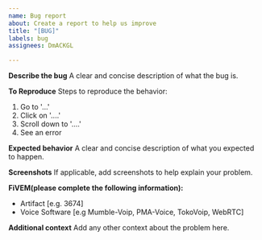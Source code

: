 ```yaml
---
name: Bug report
about: Create a report to help us improve
title: "[BUG]"
labels: bug
assignees: DmACKGL

---
```


**Describe the bug**
A clear and concise description of what the bug is.

**To Reproduce**
Steps to reproduce the behavior:
1. Go to '...'
2. Click on '....'
3. Scroll down to '....'
4. See an error

**Expected behavior**
A clear and concise description of what you expected to happen.

**Screenshots**
If applicable, add screenshots to help explain your problem.

**FiVEM(please complete the following information):**
 - Artifact [e.g. 3674] 
 - Voice Software [e.g Mumble-Voip, PMA-Voice, TokoVoip, WebRTC]

**Additional context**
Add any other context about the problem here.
